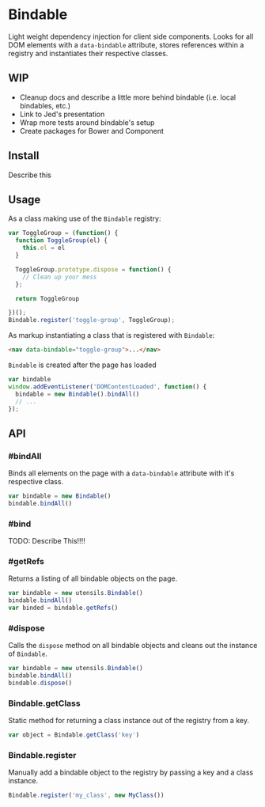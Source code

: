# Bindable
Light weight dependency injection for client side components. Looks for
all DOM elements with a `data-bindable` attribute, stores references
within a registry and instantiates their respective classes.

## WIP
- Cleanup docs and describe a little more behind bindable (i.e. local
  bindables, etc.)
- Link to Jed's presentation
- Wrap more tests around bindable's setup
- Create packages for Bower and Component

## Install
Describe this


## Usage
As a class making use of the `Bindable` registry:

```javascript
var ToggleGroup = (function() {
  function ToggleGroup(el) {
    this.el = el
  }

  ToggleGroup.prototype.dispose = function() {
    // Clean up your mess
  };

  return ToggleGroup

})();
Bindable.register('toggle-group', ToggleGroup);
```

As markup instantiating a class that is registered with `Bindable`:

```html
<nav data-bindable="toggle-group">...</nav>
```

`Bindable` is created after the page has loaded

```javascript
var bindable
window.addEventListener('DOMContentLoaded', function() {
  bindable = new Bindable().bindAll()
  // ...
});
```


## API


### #bindAll
Binds all elements on the page with a `data-bindable` attribute with
it's respective class.

```javascript
var bindable = new Bindable()
bindable.bindAll()
```

### #bind
TODO: Describe This!!!!


### #getRefs
Returns a listing of all bindable objects on the page.

```javascript
var bindable = new utensils.Bindable()
bindable.bindAll()
var binded = bindable.getRefs()
```

### #dispose
Calls the `dispose` method on all bindable objects and cleans out the
instance of `Bindable`.

```javascript
var bindable = new utensils.Bindable()
bindable.bindAll()
bindable.dispose()
```


### Bindable.getClass
Static method for returning a class instance out of the registry from a
key.

```javascript
var object = Bindable.getClass('key')
```

### Bindable.register
Manually add a bindable object to the registry by passing a key and a
class instance.

```javascript
Bindable.register('my_class', new MyClass())
```

